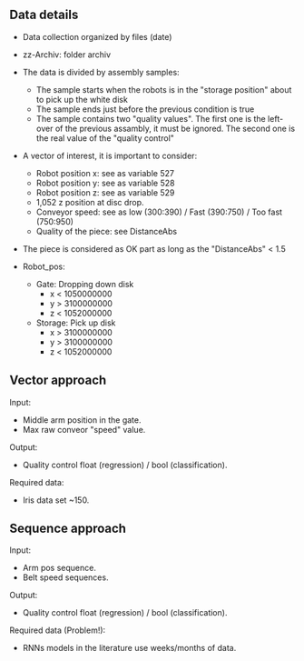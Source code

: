 Data details
------------

- Data collection organized by files (date) <yymmdd>

- zz-Archiv: folder archiv

- The data is divided by assembly samples:
  - The sample starts when the robots is in the "storage position" about to pick up the white disk
  - The sample ends just before the previous condition is true
  - The sample contains two "quality values". The first one is the left-over of the previous assambly, it must be ignored.
    The second one is the real value of the "quality control"
 
 
- A vector of interest, it is important to consider:
  - Robot position x: see as variable 527
  - Robot position y: see as variable 528
  - Robot position z: see as variable 529
  - 1,052 z position at disc drop.
  - Conveyor speed: see as low (300:390) / Fast (390:750) / Too fast (750:950)
  - Quality of the piece: see DistanceAbs

- The piece is considered as OK part as long as the "DistanceAbs" < 1.5


- Robot_pos:
  - Gate: Dropping down disk
    - x < 1050000000
    - y > 3100000000
    - z < 1052000000
  - Storage: Pick up disk
    - x > 3100000000
    - y > 3100000000
    - z < 1052000000
  
  
Vector approach
-----------

Input:
  - Middle arm position in the gate.
  - Max raw conveor "speed" value.

Output:
 - Quality control float (regression) / bool (classification).

Required data:
 - Iris data set ~150.

Sequence approach
-------------

Input:
  - Arm pos sequence.
  - Belt speed sequences.
  

Output:
 - Quality control float (regression) / bool (classification).
 
Required data (Problem!):
 - RNNs models in the literature use weeks/months of data.

